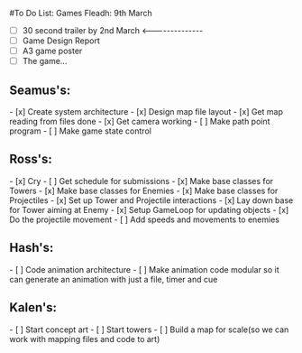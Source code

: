 #To Do List:
Games Fleadh: 9th March
- [ ] 30 second trailer by 2nd March <--------------
- [ ] Game Design Report
- [ ] A3 game poster
- [ ] The game...

<h2>Seamus's:</h2>
- [x] Create system architecture
- [x] Design map file layout
- [x] Get map reading from files done
- [x] Get camera working
- [ ] Make path point program
- [ ] Make game state control

<h2>Ross's:</h2>
- [x] Cry
- [ ] Get schedule for submissions
- [x] Make base classes for Towers
- [x] Make base classes for Enemies
- [x] Make base classes for Projectiles
- [x] Set up Tower and Projectile interactions
- [x] Lay down base for Tower aiming at Enemy
- [x] Setup GameLoop for updating objects
- [x] Do the projectile movement
- [ ] Add speeds and movements to enemies

<h2>Hash's:</h2>
- [ ] Code animation architecture
- [ ] Make animation code modular so it can generate an animation with just a file, timer and cue

<h2>Kalen's:</h2>
- [ ] Start concept art
- [ ] Start towers
- [ ] Build a map for scale(so we can work with mapping files and code to art)
